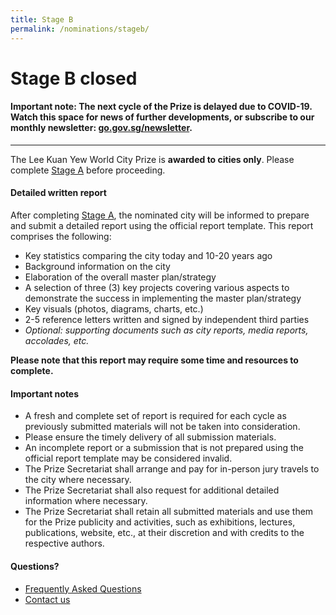 ```yaml
---
title: Stage B
permalink: /nominations/stageb/
---
```


# **Stage B closed**

#### **Important note:** The next cycle of the Prize is delayed due to COVID-19. Watch this space for news of further developments, or subscribe to our monthly newsletter: [go.gov.sg/newsletter](https://go.gov.sg/newsletter).

---

The Lee Kuan Yew World City Prize is **awarded to cities only**. Please complete [Stage A](/nominations/stagea) before proceeding.

#### **Detailed written report**

After completing [Stage A](//nominations/stagea), the nominated city will be informed to prepare and submit a detailed report using the official report template. This report comprises the following: 

- Key statistics comparing the city today and 10-20 years ago 
- Background information on the city 
- Elaboration of the overall master plan/strategy
- A selection of three (3) key projects covering various aspects to demonstrate the success in implementing the master plan/strategy 
- Key visuals (photos, diagrams, charts, etc.) 
- 2-5 reference letters written and signed by independent third parties
- *Optional: supporting documents such as city reports, media reports, accolades, etc.*

**Please note that this report may require some time and resources to complete.** 

#### **Important notes**

- A fresh and complete set of report is required for each cycle as previously submitted materials will not be taken into consideration. 
- Please ensure the timely delivery of all submission materials. 
- An incomplete report or a submission that is not prepared using the official report template may be considered invalid. 
- The Prize Secretariat shall arrange and pay for in-person jury travels to the city where necessary. 
- The Prize Secretariat shall also request for additional detailed information where necessary. 
- The Prize Secretariat shall retain all submitted materials and use them for the Prize publicity and activities, such as exhibitions, lectures, publications, website, etc., at their discretion and with credits to the respective authors. 

#### **Questions?**

- [Frequently Asked Questions](/faq/) 
- [Contact us](/contact-us/)
